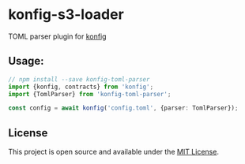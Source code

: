 # konfig-s3-loader
TOML parser plugin for [konfig](https://github.com/freakynit/konfig)

## Usage:
```typescript
// npm install --save konfig-toml-parser
import {konfig, contracts} from 'konfig';
import {TomlParser} from 'konfig-toml-parser';

const config = await konfig('config.toml', {parser: TomlParser});
```

## License

This project is open source and available under the [MIT License](LICENSE).
